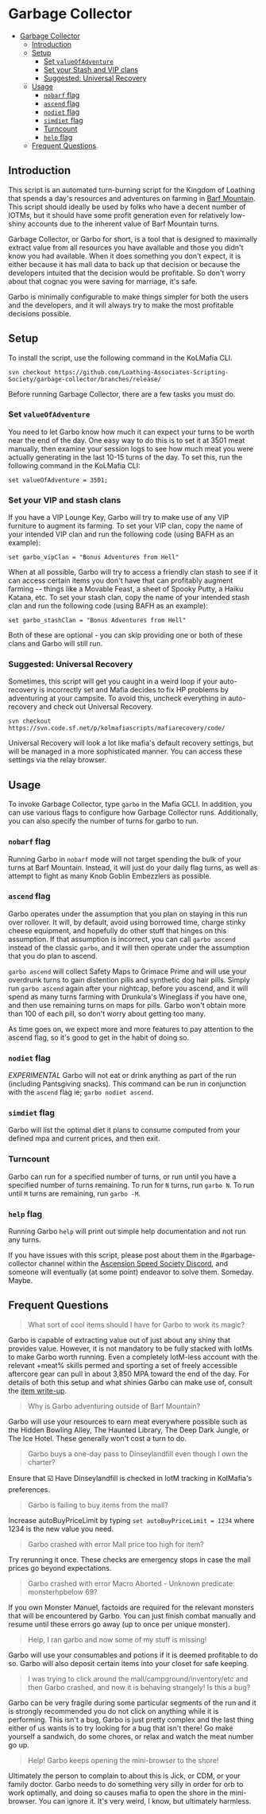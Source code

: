 # Garbage Collector

- [Garbage Collector](#garbage-collector)
  - [Introduction](#introduction)
  - [Setup](#setup)
    - [Set `valueOfAdventure`](#set-valueofadventure)
    - [Set your Stash and VIP clans](#set-your-stash-and-vip-clans)
    - [Suggested: Universal Recovery](#suggested-universal-recovery)
  - [Usage](#usage)
    - [`nobarf` flag](#nobarf-flag)
    - [`ascend` flag](#ascend-flag)
    - [`nodiet` flag](#nodiet-flag)
    - [`simdiet` flag](#simdiet-flag)
    - [Turncount](#turncount)
    - [`help` flag](#help-flag)
  - [Frequent Questions](#frequent-questions)

## Introduction

This script is an automated turn-burning script for the Kingdom of Loathing that spends a day's resources and adventures on farming in [Barf Mountain](https://kol.coldfront.net/thekolwiki/index.php/Barf_Mountain). This script should ideally be used by folks who have a decent number of IOTMs, but it should have some profit generation even for relatively low-shiny accounts due to the inherent value of Barf Mountain turns.

Garbage Collector, or Garbo for short, is a tool that is designed to maximally extract value from all resources you have available and those you didn't know you had available. When it does something you don't expect, it is either because it has mall data to back up that decision or because the developers intuited that the decision would be profitable. So don't worry about that cognac you were saving for marriage, it's safe.

Garbo is minimally configurable to make things simpler for both the users and the developers, and it will always try to make the most profitable decisions possible.

## Setup

To install the script, use the following command in the KoLMafia CLI.

```text
svn checkout https://github.com/Loathing-Associates-Scripting-Society/garbage-collector/branches/release/
```

Before running Garbage Collector, there are a few tasks you must do.

### Set `valueOfAdventure`

You need to let Garbo know how much it can expect your turns to be worth near the end of the day. One easy way to do this is to set it at 3501 meat manually, then examine your session logs to see how much meat you were actually generating in the last 10-15 turns of the day. To set this, run the following command in the KoLMafia CLI:

```text
set valueOfAdventure = 3501;
```

### Set your VIP and stash clans

If you have a VIP Lounge Key, Garbo will try to make use of any VIP furniture to augment its farming. To set your VIP clan, copy the name of your intended VIP clan and run the following code (using BAFH as an example):

```text
set garbo_vipClan = "Bonus Adventures from Hell"
```

When at all possible, Garbo will try to access a friendly clan stash to see if it can access certain items you don't have that can profitably augment farming -- things like a Movable Feast, a sheet of Spooky Putty, a Haiku Katana, etc. To set your stash clan, copy the name of your intended stash clan and run the following code (using BAFH as an example):

```text
set garbo_stashClan = "Bonus Adventures from Hell"
```

Both of these are optional - you can skip providing one or both of these clans and Garbo will still run.

### Suggested: Universal Recovery

Sometimes, this script will get you caught in a weird loop if your auto-recovery is incorrectly set and Mafia decides to fix HP problems by adventuring at your campsite. To avoid this, uncheck everything in auto-recovery and check out Universal Recovery.

```text
svn checkout https://svn.code.sf.net/p/kolmafiascripts/mafiarecovery/code/
```

Universal Recovery will look a lot like mafia's default recovery settings, but will be managed in a more sophisticated manner. You can access these settings via the relay browser.

## Usage

To invoke Garbage Collector, type `garbo` in the Mafia GCLI. In addition, you can use various flags to configure how Garbage Collector runs. Additionally, you can also specify the number of turns for garbo to run.

### `nobarf` flag

Running Garbo in `nobarf` mode will not target spending the bulk of your turns at Barf Mountain. Instead, it will just do your daily flag turns, as well as attempt to fight as many Knob Goblin Embezzlers as possible.

### `ascend` flag

Garbo operates under the assumption that you plan on staying in this run over rollover. It will, by default, avoid using borrowed time, charge stinky cheese equipment, and hopefully do other stuff that hinges on this assumption. If that assumption is incorrect, you can call `garbo ascend` instead of the classic `garbo`, and it will then operate under the assumption that you do plan to ascend.

`garbo ascend` will collect Safety Maps to Grimace Prime and will use your overdrunk turns to gain distention pills and synthetic dog hair pills. Simply run `garbo ascend` again after your nightcap, before you ascend, and it will spend as many turns farming with Drunkula's Wineglass if you have one, and then use remaining turns on maps for pills. Garbo won't obtain more than 100 of each pill, so don't worry about getting too many.

As time goes on, we expect more and more features to pay attention to the ascend flag, so it's good to get in the habit of doing so.

### `nodiet` flag

_EXPERIMENTAL_ Garbo will not eat or drink anything as part of the run (including Pantsgiving snacks). This command can be run in conjunction with the `ascend` flag ie; `garbo nodiet ascend`.

### `simdiet` flag

Garbo will list the optimal diet it plans to consume computed from your defined mpa and current prices, and then exit.

### Turncount

Garbo can run for a specified number of turns, or run until you have a specified number of turns remaining. To run for `N` turns, run `garbo N`. To run until `M` turns are remaining, run `garbo -M`.

### `help` flag

Running Garbo `help` will print out simple help documentation and not run any turns.

If you have issues with this script, please post about them in the #garbage-collector channel within the [Ascension Speed Society Discord](https://discord.gg/tbUCRT5), and someone will eventually (at some point) endeavor to solve them. Someday. Maybe.

## Frequent Questions

> What sort of cool items should I have for Garbo to work its magic?

Garbo is capable of extracting value out of just about any shiny that provides value. However, it is not mandatory to be fully stacked with IotMs to make Garbo worth running. Even a completely IotM-less account with the relevant +meat% skills permed and sporting a set of freely accessible aftercore gear can pull in about 3,850 MPA toward the end of the day. For details of both this setup and what shinies Garbo can make use of, consult the [item write-up](ITEMS.md).

> Why is Garbo adventuring outside of Barf Mountain?

Garbo will use your resources to earn meat everywhere possible such as the Hidden Bowling Alley, The Haunted Library, The Deep Dark Jungle, or The Ice Hotel. These generally won't cost a turn to do.

> Garbo buys a one-day pass to Dinseylandfill even though I own the charter?

Ensure that ☑️ Have Dinseylandfill is checked in IotM tracking in KolMafia's preferences.

> Garbo is failing to buy items from the mall?

Increase autoBuyPriceLimit by typing `set autoBuyPriceLimit = 1234` where 1234 is the new value you need.

> Garbo crashed with error Mall price too high for item?

Try rerunning it once. These checks are emergency stops in case the mall prices go beyond expectations.

> Garbo crashed with error Macro Aborted - Unknown predicate: monsterhpbelow 69?

If you own Monster Manuel, factoids are required for the relevant monsters that will be encountered by Garbo. You can just finish combat manually and resume until these errors go away (up to once per unique monster).

> Help, I ran garbo and now some of my stuff is missing!

Garbo will use your consumables and potions if it is deemed profitable to do so. Garbo will also deposit certain items into your closet for safe keeping.

> I was trying to click around the mall/campground/inventory/etc and then Garbo crashed, and now it is behaving strangely! Is this a bug?

Garbo can be very fragile during some particular segments of the run and it is strongly recommended you do not click on anything while it is performing. This isn't a bug, Garbo is just pretty complex and the last thing either of us wants is to try looking for a bug that isn't there! Go make yourself a sandwich, do some chores, or relax and watch the meat number go up.

> Help! Garbo keeps opening the mini-browser to the shore!

Ultimately the person to complain to about this is Jick, or CDM, or your family doctor. Garbo needs to do something very silly in order for orb to work optimally, and doing so causes mafia to open the shore in the mini-browser. You can ignore it. It's very weird, I know, but ultimately harmless.
